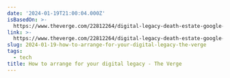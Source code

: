```yaml
---
date: '2024-01-19T21:00:04.000Z'
isBasedOn: >-
  https://www.theverge.com/22812264/digital-legacy-death-estate-google-apple-how-to
link: >-
  https://www.theverge.com/22812264/digital-legacy-death-estate-google-apple-how-to
slug: 2024-01-19-how-to-arrange-for-your-digital-legacy-the-verge
tags:
  - tech
title: How to arrange for your digital legacy - The Verge
---
```


